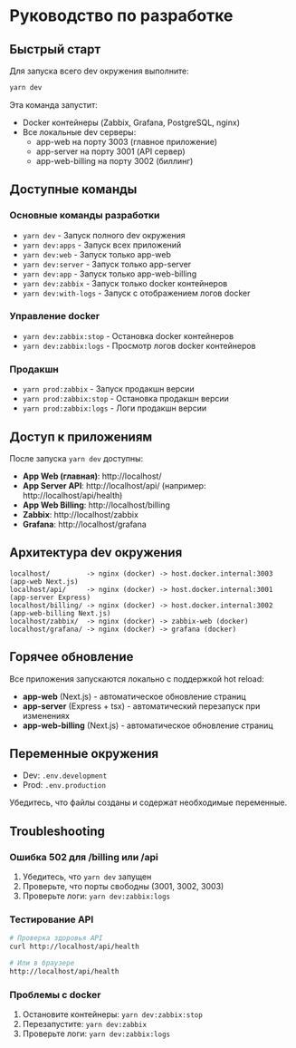 # Руководство по разработке

## Быстрый старт

Для запуска всего dev окружения выполните:

```bash
yarn dev
```

Эта команда запустит:
- Docker контейнеры (Zabbix, Grafana, PostgreSQL, nginx)
- Все локальные dev серверы:
  - app-web на порту 3003 (главное приложение)
  - app-server на порту 3001 (API сервер)
  - app-web-billing на порту 3002 (биллинг)

## Доступные команды

### Основные команды разработки

- `yarn dev` - Запуск полного dev окружения
- `yarn dev:apps` - Запуск всех приложений
- `yarn dev:web` - Запуск только app-web
- `yarn dev:server` - Запуск только app-server
- `yarn dev:app` - Запуск только app-web-billing
- `yarn dev:zabbix` - Запуск только docker контейнеров
- `yarn dev:with-logs` - Запуск с отображением логов docker

### Управление docker

- `yarn dev:zabbix:stop` - Остановка docker контейнеров
- `yarn dev:zabbix:logs` - Просмотр логов docker контейнеров

### Продакшн

- `yarn prod:zabbix` - Запуск продакшн версии
- `yarn prod:zabbix:stop` - Остановка продакшн версии
- `yarn prod:zabbix:logs` - Логи продакшн версии

## Доступ к приложениям

После запуска `yarn dev` доступны:

- **App Web (главная)**: http://localhost/
- **App Server API**: http://localhost/api/ (например: http://localhost/api/health)
- **App Web Billing**: http://localhost/billing
- **Zabbix**: http://localhost/zabbix
- **Grafana**: http://localhost/grafana

## Архитектура dev окружения

```
localhost/         -> nginx (docker) -> host.docker.internal:3003 (app-web Next.js)
localhost/api/     -> nginx (docker) -> host.docker.internal:3001 (app-server Express)
localhost/billing/ -> nginx (docker) -> host.docker.internal:3002 (app-web-billing Next.js)
localhost/zabbix/  -> nginx (docker) -> zabbix-web (docker)
localhost/grafana/ -> nginx (docker) -> grafana (docker)
```

## Горячее обновление

Все приложения запускаются локально с поддержкой hot reload:
- **app-web** (Next.js) - автоматическое обновление страниц
- **app-server** (Express + tsx) - автоматический перезапуск при изменениях
- **app-web-billing** (Next.js) - автоматическое обновление страниц

## Переменные окружения

- Dev: `.env.development`
- Prod: `.env.production`

Убедитесь, что файлы созданы и содержат необходимые переменные.

## Troubleshooting

### Ошибка 502 для /billing или /api

1. Убедитесь, что `yarn dev` запущен
2. Проверьте, что порты свободны (3001, 3002, 3003)
3. Проверьте логи: `yarn dev:zabbix:logs`

### Тестирование API

```bash
# Проверка здоровья API
curl http://localhost/api/health

# Или в браузере
http://localhost/api/health
```

### Проблемы с docker

1. Остановите контейнеры: `yarn dev:zabbix:stop`
2. Перезапустите: `yarn dev:zabbix`
3. Проверьте логи: `yarn dev:zabbix:logs`